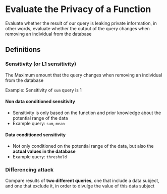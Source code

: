 # Evaluate the Privacy of a Function
Evaluate whether the result of our query is leaking private information, in other words, evaluate whether the output of 
the query changes when removing an individual from the database

## Definitions
### Sensitivity (or L1 sensitivity)
The Maximum amount that the query changes when removing an individual from the database

Example: Sensitivity of `sum` query is 1
#### Non data conditioned sensitivity
- Sensitivity is only based on the function and prior knowledge about the potential range of the data
- Example query: `sum`, `mean`
#### Data conditioned sensitivity
- Not only conditioned on the potential range of the data, but also the **actual values in the database**
- Example query: `threshold` 
### Differencing attack
Compare results of **two different queries**, one that include a data subject, and one that exclude it, in order to
divulge the value of this data subject